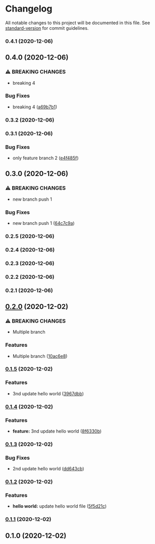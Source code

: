 # Changelog

All notable changes to this project will be documented in this file. See [standard-version](https://github.com/conventional-changelog/standard-version) for commit guidelines.

### 0.4.1 (2020-12-06)

## 0.4.0 (2020-12-06)


### ⚠ BREAKING CHANGES

* breaking 4

### Bug Fixes

* breaking 4 ([a69b7b1](https://github.com/murad357/java-maven-standard-version-sample-master/commit/a69b7b133b0c59c15d97caed7756806d7331ddfe))

### 0.3.2 (2020-12-06)

### 0.3.1 (2020-12-06)


### Bug Fixes

* only feature branch 2 ([e4f485f](https://github.com/murad357/java-maven-standard-version-sample-master/commit/e4f485fd3a38b2f8d82718a3b4109c78f3d0e0e1))

## 0.3.0 (2020-12-06)


### ⚠ BREAKING CHANGES

* new branch push 1

### Bug Fixes

* new branch push 1 ([64c7c9a](https://github.com/murad357/java-maven-standard-version-sample-master/commit/64c7c9a1360334204782ba0ee6bce015d6b78396))

### 0.2.5 (2020-12-06)

### 0.2.4 (2020-12-06)

### 0.2.3 (2020-12-06)

### 0.2.2 (2020-12-06)

### 0.2.1 (2020-12-06)

## [0.2.0](https://github.com/murad357/java-maven-standard-version-sample-master/compare/v0.1.5...v0.2.0) (2020-12-02)


### ⚠ BREAKING CHANGES

* Multiple branch

### Features

* Multiple branch ([10ac6e8](https://github.com/murad357/java-maven-standard-version-sample-master/commit/10ac6e800c6e473d54b895c4748ee155a7ca6b7c))

### [0.1.5](https://github.com/murad357/java-maven-standard-version-sample-master/compare/v0.1.4...v0.1.5) (2020-12-02)


### Features

* 3nd update hello world ([3967dbb](https://github.com/murad357/java-maven-standard-version-sample-master/commit/3967dbb21c9b55f6186b1f4c263075d1f4c2d80f))

### [0.1.4](https://github.com/murad357/java-maven-standard-version-sample-master/compare/v0.1.3...v0.1.4) (2020-12-02)


### Features

* **feature:** 3nd update hello world ([8f6330b](https://github.com/murad357/java-maven-standard-version-sample-master/commit/8f6330b47bd1967fecbf1f191be099267983ce8e))

### [0.1.3](https://github.com/murad357/java-maven-standard-version-sample-master/compare/v0.1.2...v0.1.3) (2020-12-02)


### Bug Fixes

* 2nd update hello world ([dd643cb](https://github.com/murad357/java-maven-standard-version-sample-master/commit/dd643cbfe5e1af8640a03a75e7e7f693593ca194))

### [0.1.2](https://github.com/murad357/java-maven-standard-version-sample-master/compare/v0.1.1...v0.1.2) (2020-12-02)


### Features

* **hello world:** update hello world file ([5f5d21c](https://github.com/murad357/java-maven-standard-version-sample-master/commit/5f5d21cec43f5119c4cff538923cf25608c98b5b))

### [0.1.1](https://github.com/murad357/java-maven-standard-version-sample-master/compare/v0.1.0...v0.1.1) (2020-12-02)

## 0.1.0 (2020-12-02)
